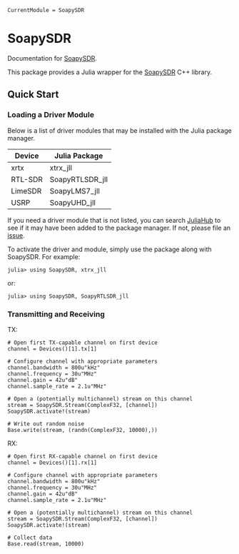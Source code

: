 ```@meta
CurrentModule = SoapySDR
```

# SoapySDR

Documentation for [SoapySDR](https://github.com/JuliaTelecom/SoapySDR.jl).

This package provides a Julia wrapper for the [SoapySDR](https://github.com/pothosware/SoapySDR) C++ library.

## Quick Start

### Loading a Driver Module

Below is a list of driver modules that may be installed with the Julia package manager.

| Device | Julia Package   |
|--------|-----------------|
| xrtx   | xtrx_jll        |
|RTL-SDR | SoapyRTLSDR_jll |
|LimeSDR | SoapyLMS7_jll   |
| USRP   | SoapyUHD_jll    |

If you need a driver module that is not listed, you can search [JuliaHub](https://juliahub.com)
to see if it may have been added to the package manager. If not, please file an [issue](https://github.com/JuliaTelecom/SoapySDR.jl/issues).

To activate the driver and module, simply use the package along with SoapySDR.
For example:

```
julia> using SoapySDR, xtrx_jll
```

or:

```
julia> using SoapySDR, SoapyRTLSDR_jll
```

### Transmitting and Receiving

TX:
```
# Open first TX-capable channel on first device
channel = Devices()[1].tx[1]

# Configure channel with appropriate parameters
channel.bandwidth = 800u"kHz"
channel.frequency = 30u"MHz"
channel.gain = 42u"dB"
channel.sample_rate = 2.1u"MHz"

# Open a (potentially multichannel) stream on this channel
stream = SoapySDR.Stream(ComplexF32, [channel])
SoapySDR.activate!(stream)

# Write out random noise
Base.write(stream, (randn(ComplexF32, 10000),))
```

RX:
```
# Open first RX-capable channel on first device
channel = Devices()[1].rx[1]

# Configure channel with appropriate parameters
channel.bandwidth = 800u"kHz"
channel.frequency = 30u"MHz"
channel.gain = 42u"dB"
channel.sample_rate = 2.1u"MHz"

# Open a (potentially multichannel) stream on this channel
stream = SoapySDR.Stream(ComplexF32, [channel])
SoapySDR.activate!(stream)

# Collect data
Base.read(stream, 10000)
```
